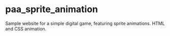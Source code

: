 # paa_sprite_animation
Sample website for a simple digital game, featuring sprite animations. HTML and CSS animation.  
